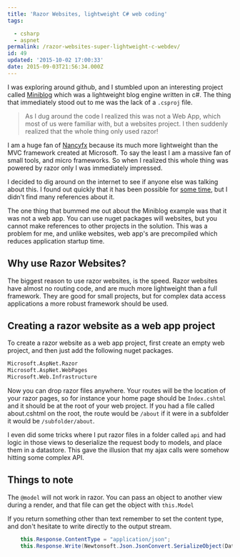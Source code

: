 ```yaml
---
title: 'Razor Websites, lightweight C# web coding'
tags:

  - csharp
  - aspnet
permalink: /razor-websites-super-lightweight-c-webdev/
id: 49
updated: '2015-10-02 17:00:33'
date: 2015-09-03T21:56:34.000Z
---
```


I was exploring around github, and I stumbled upon an interesting project called [Miniblog](https://github.com/madskristensen/miniblog) which was a lightweight blog engine written in c#. The thing that immediately stood out to me was the lack of a `.csproj` file.

>As I dug around the code I realized this was not a Web App, which most of us were familiar with, but a websites project. I then suddenly realized that the whole thing only used razor!

I am a huge fan of [Nancyfx](http://nancyfx.org/) because its much more lightweight than the MVC framework created at Microsoft. To say the least I am a massive fan of small tools, and micro frameworks. So when I realized this whole thing was powered by razor only I was immediately impressed.

I decided to dig around on the internet to see if anyone else was talking about this. I found out quickly that it has been possible for [some time](http://www.hanselman.com/blog/ExploringASPNETWebPagesAFullyfeaturedMiniBlogUsingJustRazor.aspx), but I didn't find many references about it.

The one thing that bummed me out about the Miniblog example was that it was not a web app. You can use nuget packages will websites, but you cannot make references to other projects in the solution. This was a problem for me, and unlike websites, web app's are precompiled which reduces application startup time.
<!-- more -->
## Why use Razor Websites?

The biggest reason to use razor websites, is the speed. Razor websites have almost no routing code, and are much more lightweight than a full framework. They are good for small projects, but for complex data access applications a more robust framework should be used.

## Creating a razor website as a web app project

To create a razor website as a web app project, first create an empty web project, and then just add the following nuget packages.

```xml
Microsoft.AspNet.Razor
Microsoft.AspNet.WebPages
Microsoft.Web.Infrastructure

```

Now you can drop razor files anywhere. Your routes will be the location of your razor pages, so for instance your home page should be `Index.cshtml` and it should be at the root of your web project. If you had a file called about.cshtml on the root, the route would be `/about` if it were in a subfolder it would be `/subfolder/about`.

I even did some tricks where I put razor files in a folder called `api` and had logic in those views to deserialize the request body to models, and place them in a datastore. This gave the illusion that my ajax calls were somehow hitting some complex API.


## Things to note

The `@model` will not work in razor. You can pass an object to another view during a render, and that file can get the object with `this.Model`

If you return something other than text remember to set the content type, and don't hesitate to write directly to the output stream.

```csharp
    this.Response.ContentType = "application/json";
    this.Response.Write(Newtonsoft.Json.JsonConvert.SerializeObject(Database.Data));

```
